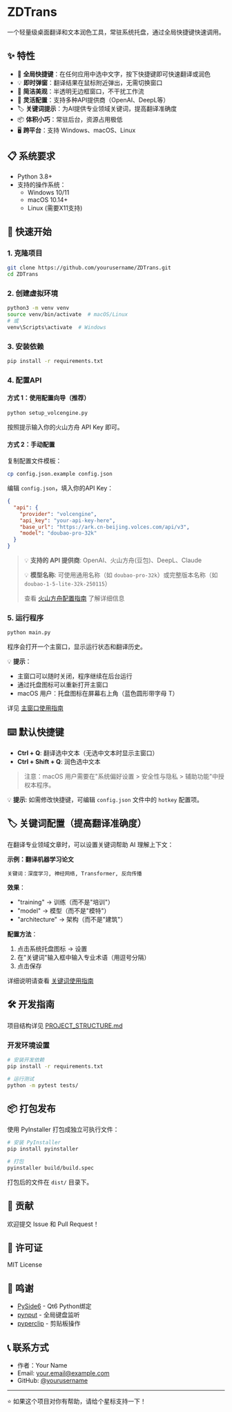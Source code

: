 # ZDTrans

一个轻量级桌面翻译和文本润色工具，常驻系统托盘，通过全局快捷键快速调用。

## ✨ 特性

- 🚀 **全局快捷键**：在任何应用中选中文字，按下快捷键即可快速翻译或润色
- 💡 **即时弹窗**：翻译结果在鼠标附近弹出，无需切换窗口
- 🎨 **简洁美观**：半透明无边框窗口，不干扰工作流
- 🔧 **灵活配置**：支持多种API提供商（OpenAI、DeepL等）
- 🏷️ **关键词提示**：为AI提供专业领域关键词，提高翻译准确度
- 📦 **体积小巧**：常驻后台，资源占用极低
- 🖥️ **跨平台**：支持 Windows、macOS、Linux

## 📋 系统要求

- Python 3.8+
- 支持的操作系统：
  - Windows 10/11
  - macOS 10.14+
  - Linux (需要X11支持)

## 🚀 快速开始

### 1. 克隆项目

```bash
git clone https://github.com/yourusername/ZDTrans.git
cd ZDTrans
```

### 2. 创建虚拟环境

```bash
python3 -m venv venv
source venv/bin/activate  # macOS/Linux
# 或
venv\Scripts\activate  # Windows
```

### 3. 安装依赖

```bash
pip install -r requirements.txt
```

### 4. 配置API

#### 方式 1：使用配置向导（推荐）

```bash
python setup_volcengine.py
```

按照提示输入你的火山方舟 API Key 即可。

#### 方式 2：手动配置

复制配置文件模板：

```bash
cp config.json.example config.json
```

编辑 `config.json`，填入你的API Key：

```json
{
  "api": {
    "provider": "volcengine",
    "api_key": "your-api-key-here",
    "base_url": "https://ark.cn-beijing.volces.com/api/v3",
    "model": "doubao-pro-32k"
  }
}
```

> 💡 **支持的 API 提供商**: OpenAI、火山方舟(豆包)、DeepL、Claude
>
> 💡 **模型名称**: 可使用通用名称（如 `doubao-pro-32k`）或完整版本名称（如 `doubao-1-5-lite-32k-250115`）
>
> 查看 [火山方舟配置指南](docs/VOLCENGINE.md) 了解详细信息

### 5. 运行程序

```bash
python main.py
```

程序会打开一个主窗口，显示运行状态和翻译历史。

💡 **提示**：
- 主窗口可以随时关闭，程序继续在后台运行
- 通过托盘图标可以重新打开主窗口
- macOS 用户：托盘图标在屏幕右上角（蓝色圆形带字母 T）

详见 [主窗口使用指南](docs/MAIN_WINDOW_GUIDE.md)

## ⌨️ 默认快捷键

- **Ctrl + Q**: 翻译选中文本（无选中文本时显示主窗口）
- **Ctrl + Shift + Q**: 润色选中文本

> 注意：macOS 用户需要在"系统偏好设置 > 安全性与隐私 > 辅助功能"中授权本程序。

💡 **提示**: 如需修改快捷键，可编辑 `config.json` 文件中的 `hotkey` 配置项。

## 🏷️ 关键词配置（提高翻译准确度）

在翻译专业领域文章时，可以设置关键词帮助 AI 理解上下文：

**示例：翻译机器学习论文**
```
关键词：深度学习, 神经网络, Transformer, 反向传播
```

**效果**：
- "training" → 训练（而不是"培训"）
- "model" → 模型（而不是"模特"）
- "architecture" → 架构（而不是"建筑"）

**配置方法**：
1. 点击系统托盘图标 → 设置
2. 在"关键词"输入框中输入专业术语（用逗号分隔）
3. 点击保存

详细说明请查看 [关键词使用指南](docs/KEYWORDS_GUIDE.md)

## 🛠️ 开发指南

项目结构详见 [PROJECT_STRUCTURE.md](PROJECT_STRUCTURE.md)

### 开发环境设置

```bash
# 安装开发依赖
pip install -r requirements.txt

# 运行测试
python -m pytest tests/
```

## 📦 打包发布

使用 PyInstaller 打包成独立可执行文件：

```bash
# 安装 PyInstaller
pip install pyinstaller

# 打包
pyinstaller build/build.spec
```

打包后的文件在 `dist/` 目录下。

## 🤝 贡献

欢迎提交 Issue 和 Pull Request！

## 📄 许可证

MIT License

## 🙏 鸣谢

- [PySide6](https://doc.qt.io/qtforpython/) - Qt6 Python绑定
- [pynput](https://pynput.readthedocs.io/) - 全局键盘监听
- [pyperclip](https://github.com/asweigart/pyperclip) - 剪贴板操作

## 📞 联系方式

- 作者：Your Name
- Email: <your.email@example.com>
- GitHub: [@yourusername](https://github.com/yourusername)

---

⭐ 如果这个项目对你有帮助，请给个星标支持一下！
